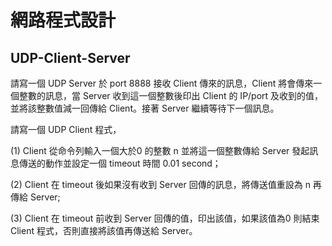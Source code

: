# 網路程式設計
## UDP-Client-Server
請寫一個 UDP Server 於 port 8888 接收 Client 傳來的訊息，Client 將會傳來一個整數的訊息，當 Server 收到這一個整數後印出 Client 的 IP/port 及收到的值，並將該整數值減一回傳給 Client。接著 Server 繼續等待下一個訊息。

 

請寫一個 UDP Client 程式，

(1) Client 從命令列輸入一個大於0 的整數 n 並將這一個整數傳給 Server 發起訊息傳送的動作並設定一個 timeout 時間 0.01 second；

(2) Client 在 timeout 後如果沒有收到 Server 回傳的訊息，將傳送值重設為 n 再傳給 Server;

(3) Client 在 timeout 前收到 Server 回傳的值，印出該值，如果該值為0 則結束 Client 程式，否則直接將該值再傳送給 Server。